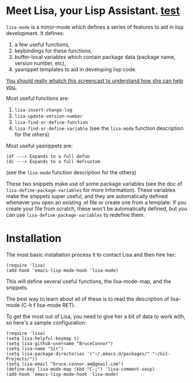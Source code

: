 Meet Lisa, your Lisp Assistant. [test](https://checkout.google.com/buttons/support.gif?merchant_id=081240517764473&w=130&h=50&style=trans&variant=text)
====

`lisa-mode` is a minor-mode which defines a series of features to
aid in lisp development. It defines:
  1. a few useful functions,
  2. keybindings for these functions,
  3. buffer-local variables which contain package data (package name,
     version number, etc),
  4. yasnippet templates to aid in developing lisp code.
  
[You should really whatch this screencast to understand how she can
help you.]()

Most useful functions are: 
  1. `lisa-insert-change-log`
  2. `lisa-update-version-number`
  3. `lisa-find-or-define-function`
  4. `lisa-find-or-define-variable`
(see the `lisa-mode` function description for the others)

Most useful yasnippets are:

    (df ---> Expands to a full defun
    (dc ---> Expands to a full defcustom
(see the `lisa-mode` function description for the others)

These two snippets make use of some package variables (see the doc
of `lisa-define-package-variables` for more information). These
variables make the snippets super useful, and they are
automatically defined whenever you open an existing .el file or
create one from a template. If you create your file from scratch,
these won't be automatically defined, but you can use
`lisa-define-package-variables` to redefine them.

Installation
==============

The most basic installation process it to contact Lisa and then hire her:

    (require 'lisa)
    (add-hook 'emacs-lisp-mode-hook 'lisa-mode)

This will define several useful functions, the lisa-mode-map, and
the snippets.

The best way to learn about all of these is to read the description
of lisa-mode (C-h f lisa-mode RET).

To get the most out of Lisa, you need to give her a bit of data to
work with, so here's a sample configuration:

    (require 'lisa)
    (setq lisa-helpful-keymap t)
    (setq lisa-github-username "BruceConnor")
    (setq lisa-name "Sir")
    (setq lisa-package-directories '("~/.emacs.d/packages/" "~/Git-Projects/"))
    (setq lisa-email "bruce.connor.am@gmail.com")
    (define-key lisa-mode-map (kbd "C-;") 'lisa-comment-sexp)
    (add-hook 'emacs-lisp-mode-hook 'lisa-mode)

